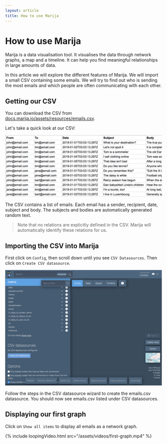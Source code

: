 ```yaml
---
layout: article
title: How to use Marija
---
```


# How to use Marija

Marija is a data visualisation tool. It visualises the data through network graphs,
a map and a timeline. It can help you find meaningful relationships in large amounts of data.

In this article we will explore the different features of Marija. We will import
a small CSV containing some emails. We will try to find out who is sending the
most emails and which people are often communicating with each other.

## Getting our CSV

You can download the CSV from [docs.marija.io/assets/resources/emails.csv](/assets/resources/emails.csv).

Let's take a quick look at our CSV:

![Emails CSV](/assets/images/emails-csv.png)

The CSV contains a list of emails. Each email has a sender, recipient, date,
subject and body. The subjects and bodies are automatically generated random text.

> Note that no relations are explicitly defined in the CSV. Marija will automatically identify these relations for us.

## Importing the CSV into Marija

First click on `Config`, then scroll down until you see `CSV Datasources`.
Then click on `Create CSV datasource`.

![Create CSV datasource](/assets/images/create-csv-datasource.png)

Follow the steps in the CSV datasource wizard to create the emails.csv datasource.
You should now see emails.csv listed under CSV datasources.

## Displaying our first graph

Click on `Show all items` to display all emails as a network graph.

{% include loopingVideo.html src="/assets/videos/first-graph.mp4" %}